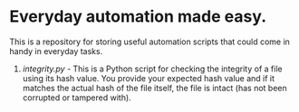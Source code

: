 # Everyday automation made easy.

This is a repository for storing useful automation scripts that could come in handy in everyday tasks.

1. *integrity.py* - This is a Python script for checking the integrity of a file using its hash value. You provide your expected hash value and if it matches the actual hash of the file itself, the file is intact (has not been corrupted or tampered with).